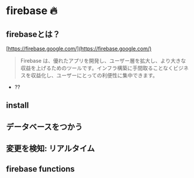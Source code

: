 # firebase :fire:

## firebaseとは？

[https://firebase.google.com/](https://firebase.google.com/)

> Firebase は、優れたアプリを開発し、ユーザー層を拡大し、より大きな収益を上げるためのツールです。インフラ構築に手間取ることなくビジネスを収益化し、ユーザーにとっての利便性に集中できます。

- ??

## install

## データベースをつかう

## 変更を検知: リアルタイム

## firebase functions



